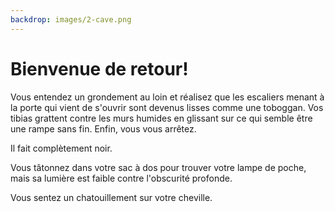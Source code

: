 ```yaml
---
backdrop: images/2-cave.png
---
```


# Bienvenue de retour!

Vous entendez un grondement au loin et réalisez que les escaliers menant à la porte qui vient de s'ouvrir sont devenus lisses comme une toboggan. Vos tibias grattent contre les murs humides en glissant sur ce qui semble être une rampe sans fin. Enfin, vous vous arrêtez.

Il fait complètement noir.

Vous tâtonnez dans votre sac à dos pour trouver votre lampe de poche, mais sa lumière est faible contre l'obscurité profonde.

Vous sentez un chatouillement sur votre cheville.

<Page url="bugs" condition="none" action="Votre cheville est couverte d'araignées!" />
